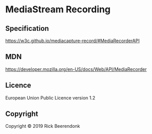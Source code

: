 # MediaStream Recording

## Specification

https://w3c.github.io/mediacapture-record/#MediaRecorderAPI

## MDN

https://developer.mozilla.org/en-US/docs/Web/API/MediaRecorder

## Licence

European Union Public Licence version 1.2

## Copyright

Copyright © 2019 Rick Beerendonk
